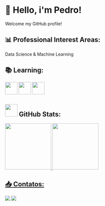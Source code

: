 # 👋 Hello, i'm Pedro!
Welcome my GitHub profile!

## :bar_chart: Professional Interest Areas:
Data Science & Machine Learning

## :books: Learning:
<img loading="lazy" src="https://cdn.jsdelivr.net/gh/devicons/devicon/icons/python/python-original.svg" width="40" height="40"/> <img loading="lazy" src="https://cdn.jsdelivr.net/gh/devicons/devicon/icons/r/r-original.svg" width="40" height="40"/> <img loading="lazy" src="https://cdn.jsdelivr.net/gh/devicons/devicon/icons/mysql/mysql-original.svg" width="40" height="40"/>

## <img loading="lazy" src="https://cdn.jsdelivr.net/gh/devicons/devicon/icons/github/github-original.svg" width="40" height="40"/> GitHub Stats:
<div>
<a href="https://github.com/PedroA07">
<img loading="lazy" height="150em" src="https://github-readme-stats.vercel.app/api/top-langs/?username=PedroA07&layout=compact&langs_count=7&theme=default"/>
<img loading="lazy" height="150em" src="https://github-readme-stats.vercel.app/api?username=PedroA07&show_icons=true&theme=default&include_all_commits=true&count_private=true"/>
</div>

## :inbox_tray: Contatos:

<div>
<a href="https://instagram.com/ola_eu_sou_o_pedro" target="_blank"><img loading="lazy" src="https://img.shields.io/badge/-Instagram-%23E4405F?style=for-the-badge&logo=instagram&logoColor=white" target="_blank"></a>
<a href="https://www.linkedin.com/in/pedro-andrade-006329195/seu-usuário-linkedln-aqui" target="_blank"><img loading="lazy" src="https://img.shields.io/badge/-LinkedIn-%230077B5?style=for-the-badge&logo=linkedin&logoColor=white" target="_blank"></a>   
</div>
